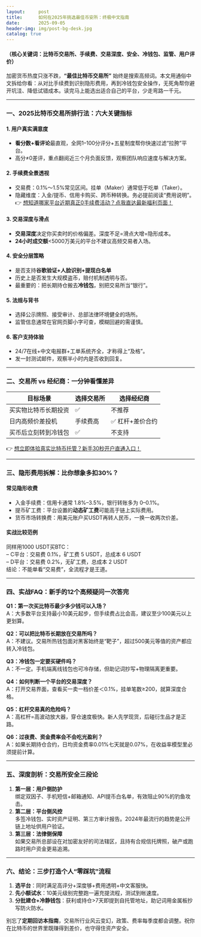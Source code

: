 ```yaml
---
layout:     post
title:      如何在2025年挑选最佳币安所：终极中文指南
date:       2025-09-05
header-img: img/post-bg-desk.jpg
catalog: true
---
```


#### （核心关键词：比特币交易所、手续费、交易深度、安全、冷钱包、监管、用户评价）

加密货币热度只涨不跌，**“最佳比特币交易所”** 始终是搜索高频词。本文用通俗中文拆给你看：从对比手续费到识别隐形费用，再到冷钱包安全操作，无死角帮你避开坑洼、降低试错成本。读完马上能选出适合自己的平台，少走弯路一千元。

---

### 一、2025比特币交易所排行法：六大关键指标

#### 1. 用户真实满意度  
- **看分数+看评论**最直观，全网1–100分评分+五星制度帮你快速过滤“拉胯”平台。  
- 高分≠0差评，重点翻阅近三个月负面反馈，观察团队响应速度与解决方案。

#### 2. 手续费全景透视  
- 交易费：0.1%～1.5%常见区间。挂单（Maker）通常低于吃单（Taker）。  
- 隐藏维度：入金/提币、信用卡购买、跨币种转换。务必提前阅读“费用说明”。  
👉 [想知道哪家平台近期真正0手续费活动？点我直达最新福利页面！](https://okxdog.com/)

#### 3. 交易深度与滑点  
- **交易深度**决定你买卖时的价格偏差。深度不足=滑点大增=隐形成本。  
- **24小时成交额**<5000万美元的平台不建议高频交易者入场。

#### 4. 安全分层策略  
- 是否支持**谷歌验证+人脸识别+提现白名单**  
- 历史上是否发生大规模盗币，赔付机制透明与否。  
- 最重要的：把长期持仓搬去**冷钱包**，别把交易所当“银行”。

#### 5. 法规与背书  
- 选择公示牌照、接受审计、总部法律环境健全的场所。  
- 监管信息通常在官网页脚小字可查，模糊回避的需谨慎。

#### 6. 客户支持体验  
- 24/7在线+中文电报群+工单系统齐全，才称得上“及格”。  
- 发一封测试邮件，观察半小时内是否收到回复。

---

### 二、交易所 vs 经纪商：一分钟看懂差异

| 目标场景 | 选择交易所 | 选择经纪商 |
|---|---|---|
| 买实物比特币长期投资 | ✅ | 不推荐 |
| 日内高频价差投机 | 手续费高 | ✅ 杠杆+差价合约 |
| 买币后立刻转到冷钱包 | ✅ | 不支持 |

👉 [想立即体验真实比特币托管？新手30秒开户直通入口！](https://okxdog.com/)

---

### 三、隐形费用拆解：比你想象多扣30%？

#### 常见隐形收费
- 入金手续费：信用卡通常 1.8%–3.5%，银行转账多为 0–0.1%。  
- 提币矿工费：平台设置的**动态矿工费**可能高于链上实际费用。  
- 货币市场转换费：用美元账户买USDT再转人民币，一换一收两次价差。

#### 实战比较范例  
同样用1000 USDT买BTC：  
– C平台：交易费 0.1%，矿工费 5 USDT，总成本 6 USDT  
– D平台：交易费 0.2%，无矿工费，总成本 2 USDT  
结论：不能单看“交易费”，全流程才是王道。

---

### 四、实战FAQ：新手的12个高频疑问一次答完

**Q1：第一次买比特币最少多少钱可以入场？**  
A：大多数平台支持最小10美元起步，但手续费占比会高，建议至少100美元以上更划算。

**Q2：可以把比特币长期放在交易所吗？**  
A：不建议。交易所热钱包面对黑客始终是“靶子”，超过500美元等值的资产都应转入冷钱包。

**Q3：冷钱包一定要买硬件吗？**  
A：不一定。手机端离线钱包也可冷存储，但助记词抄写+物理隔离更重要。

**Q4：如何判断一个平台的交易深度？**  
A：打开交易界面，查看买一卖一档价差＜0.1%，挂单笔数≥200，就算深度合格。

**Q5：杠杆交易真的危险吗？**  
A：高杠杆=高波动放大器，穿仓速度极快。新人先学现货，后碰衍生品才是正路。

**Q6：过夜费、资金费率会不会吃光盈利？**  
A：如果长期持仓合约，日均资金费率0.01%七天就是0.07%，在收益率模型里必须提前计算。

---

### 五、深度剖析：交易所安全三段论

1. **第一层：用户侧防护**  
   绑定双因子、手机短信+邮箱通知、API提币白名单，有效阻止90%的钓鱼攻击。  
2. **第二层：平台侧风控**  
   多签冷钱包、实时资产证明、第三方审计报告。2024年最流行的趋势是公开链上地址供用户验证。  
3. **第三层：法律侧保障**  
   如果交易所总部设在对加密友好的司法辖区，且持有合规信托牌照，破产或跑路时用户资金更易追溯。

---

### 六、结论：三步打造个人“零踩坑”流程

1. **选平台**：同时满足高评分+深度够+费用透明+中文客服快。  
2. **先小额试水**：10美元级别完整跑一遍充提流程，测试到帐速度。  
3. **分批建仓+冷静钱包**：获利或持仓>7天即提到自托管地址，助记词用金属板抄写防火防水。

别忘了**定期回访本指南**，交易所行业风云变幻，政策、费率每季度都会调整。祝你在比特币的世界里既赚得到差价，也守得住资产安全。